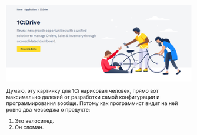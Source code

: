 ﻿[![1C:Drive](broken-bicycle.png)](https://www.1ci.com/applications/1c-drive/)

Думаю, эту картинку для 1Ci нарисовал человек, прямо вот максимально далекий от разработки самой конфигурации и программирования вообще. Потому как программист видит на ней ровно два месседжа о продукте: 

1. Это велосипед.
2. Он сломан.